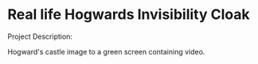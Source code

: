 # Real life Hogwards Invisibility Cloak

Project Description:

Hogward's castle image to a green screen containing video.
